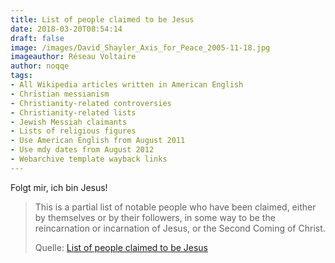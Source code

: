 ```yaml
---
title: List of people claimed to be Jesus
date: 2018-03-20T08:54:14
draft: false
image: /images/David_Shayler_Axis_for_Peace_2005-11-18.jpg
imageauthor: Réseau Voltaire
author: noqqe
tags:
- All Wikipedia articles written in American English
- Christian messianism
- Christianity-related controversies
- Christianity-related lists
- Jewish Messiah claimants
- Lists of religious figures
- Use American English from August 2011
- Use mdy dates from August 2012
- Webarchive template wayback links
---
```


Folgt mir, ich bin Jesus!

> This is a partial list of notable people who have been claimed, either by
> themselves or by their followers, in some way to be the reincarnation or
> incarnation of Jesus, or the Second Coming of Christ.
>
> Quelle: [List of people claimed to be Jesus](https://en.wikipedia.org/wiki/List_of_people_claimed_to_be_Jesus)
